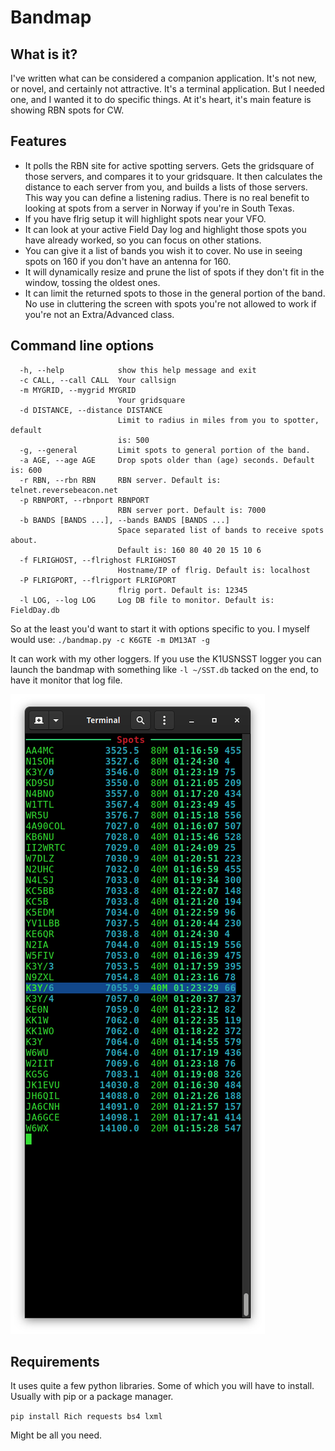 # Bandmap

## What is it?
I've written what can be considered a companion application. It's not new, or novel, and certainly not attractive. It's a terminal application. But I needed one, and I wanted it to do specific things. At it's heart, it's main feature is showing RBN spots for CW.

## Features
* It polls the RBN site for active spotting servers. Gets the gridsquare of those servers, and compares it to your gridsquare. It then calculates the distance to each server from you, and builds a lists of those servers. This way you can define a listening radius. There is no real benefit to looking at spots from a server in Norway if you're in South Texas.
* If you have flrig setup it will highlight spots near your VFO.
* It can look at your active Field Day log and highlight those spots you have already worked, so you can focus on other stations.
* You can give it a list of bands you wish it to cover. No use in seeing spots on 160 if you don't have an antenna for 160.
* It will dynamically resize and prune the list of spots if they don't fit in the window, tossing the oldest ones.
* It can limit the returned spots to those in the general portion of the band. No use in cluttering the screen with spots you're not allowed to work if you're not an Extra/Advanced class.

## Command line options
```
  -h, --help            show this help message and exit
  -c CALL, --call CALL  Your callsign
  -m MYGRID, --mygrid MYGRID
                        Your gridsquare
  -d DISTANCE, --distance DISTANCE
                        Limit to radius in miles from you to spotter, default
                        is: 500
  -g, --general         Limit spots to general portion of the band.
  -a AGE, --age AGE     Drop spots older than (age) seconds. Default is: 600
  -r RBN, --rbn RBN     RBN server. Default is: telnet.reversebeacon.net
  -p RBNPORT, --rbnport RBNPORT
                        RBN server port. Default is: 7000
  -b BANDS [BANDS ...], --bands BANDS [BANDS ...]
                        Space separated list of bands to receive spots about.
                        Default is: 160 80 40 20 15 10 6
  -f FLRIGHOST, --flrighost FLRIGHOST
                        Hostname/IP of flrig. Default is: localhost
  -P FLRIGPORT, --flrigport FLRIGPORT
                        flrig port. Default is: 12345
  -l LOG, --log LOG     Log DB file to monitor. Default is: FieldDay.db
  ```
  
 So at the least you'd want to start it with options specific to you. I myself would use:
 `./bandmap.py -c K6GTE -m DM13AT -g`
 
 It can work with my other loggers. If you use the K1USNSST logger you can launch the bandmap with something like
`-l ~/SST.db`
tacked on the end, to have it monitor that log file.
 
![Snapshot of main screen](pics/bandmap.png)
 
## Requirements
It uses quite a few python libraries.
Some of which you will have to install. Usually with pip or a package manager.

`pip install Rich requests bs4 lxml`

Might be all you need.



